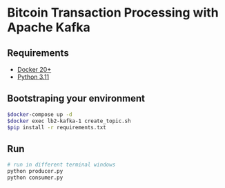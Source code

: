 # Bitcoin Transaction Processing with Apache Kafka

## Requirements
 * [Docker 20+](https://www.docker.com/get-started)
 * [Python 3.11](https://www.python.org/downloads/release/python-3115/)

## Bootstraping your environment
```bash
$docker-compose up -d
$docker exec lb2-kafka-1 create_topic.sh 
$pip install -r requirements.txt
```
## Run
```bash
# run in different terminal windows
python producer.py
python consumer.py
```
